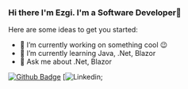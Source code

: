 ### Hi there I'm Ezgi. I'm a Software Developer👋

Here are some ideas to get you started:

- 🔭 I’m currently working on something cool 😉
- 🌱 I’m currently learning Java, .Net, Blazor
- 💬 Ask me about .Net, Blazor

[![Github Badge](https://img.shields.io/badge/-Github-000?style=quare&labelColor=000&logo=Github&logoColor=white&link=link)](https://github.com/ezgisk) 
[![Linkedin](https://i.stack.imgur.com/gVE0j.png);
